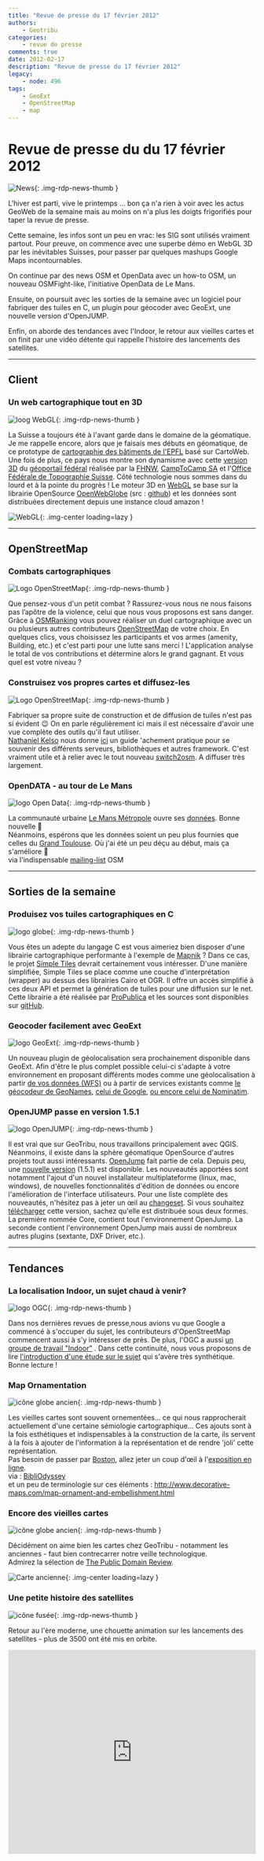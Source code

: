 ```yaml
---
title: "Revue de presse du 17 février 2012"
authors:
    - Geotribu
categories:
    - revue de presse
comments: true
date: 2012-02-17
description: "Revue de presse du 17 février 2012"
legacy:
    - node: 496
tags:
    - GeoExt
    - OpenStreetMap
    - map
---
```


# Revue de presse du du 17 février 2012

![News](https://cdn.geotribu.fr/img/internal/icons-rdp-news/news.png "Icône news générique"){: .img-rdp-news-thumb }

L'hiver est parti, vive le printemps ... bon ça n'a rien à voir avec les actus GeoWeb de la semaine mais au moins on n'a plus les doigts frigorifiés pour taper la revue de presse.  

Cette semaine, les infos sont un peu en vrac: les SIG sont utilisés vraiment partout. Pour preuve, on commence avec une superbe démo en WebGL 3D par les inévitables Suisses, pour passer par quelques mashups Google Maps incontournables.

On continue par des news OSM et OpenData avec un how-to OSM, un nouveau OSMFight-like, l'initiative OpenData de Le Mans.

Ensuite, on poursuit avec les sorties de la semaine avec un logiciel pour fabriquer des tuiles en C, un plugin pour géocoder avec GeoExt, une nouvelle version d'OpenJUMP.

Enfin, on aborde des tendances avec l'Indoor, le retour aux vieilles cartes et on finit par une vidéo détente qui rappelle l'histoire des lancements des satellites.

----

## Client

### Un web cartographique tout en 3D

![loog WebGL](https://cdn.geotribu.fr/img/logos-icones/logiciels_librairies/webgl.png "logo WebGL"){: .img-rdp-news-thumb }

La Suisse a toujours été à l'avant garde dans le domaine de la géomatique. Je me rappelle encore, alors que je faisais mes débuts en géomatique, de ce prototype de [cartographie des bâtiments de l'EPFL](http://plan.epfl.ch/) basé sur CartoWeb. Une fois de plus, ce pays nous montre son dynamisme avec cette [version 3D](http://swiss3d.openwebglobe.org/) du [géoportail fédéral](http://www.geo.admin.ch/) réalisée par la [FHNW](http://www.fhnw.ch/habg/ivgi), [CampToCamp SA](http://www.camptocamp.com/) et l'[Office Fédérale de Topographie Suisse](http://www.swisstopo.admin.ch/internet/swisstopo/fr/home.html). Côté technologie nous sommes dans du lourd et à la pointe du progrès ! Le moteur 3D en [WebGL](https://fr.wikipedia.org/wiki/WebGL) se base sur la librairie OpenSource [OpenWebGlobe](http://wiki.openwebglobe.org/doku.php?id=start) (src : [github](https://github.com/OpenWebGlobe)) et les données sont distribuées directement depuis une instance cloud amazon !

![WebGL](https://cdn.geotribu.fr/img/articles-blog-rdp/divers/webgl_demo.png "WebGL"){: .img-center loading=lazy }

----

## OpenStreetMap

### Combats cartographiques

![Logo OpenStreetMap](https://cdn.geotribu.fr/img/logos-icones/OpenStreetMap/Openstreetmap.png "logo OpenStreetMap"){: .img-rdp-news-thumb }

Que pensez-vous d'un petit combat ? Rassurez-vous nous ne nous faisons pas l’apôtre de la violence, celui que nous vous proposons est sans danger. Grâce à [OSMRanking](http://osmranking.altogetherlost.com/) vous pouvez réaliser un duel cartographique avec un ou plusieurs autres contributeurs [OpenStreetMap](https://www.openstreetmap.org/) de votre choix. En quelques clics, vous choisissez les participants et vos armes (amenity, Building, etc.) et c'est parti pour une lutte sans merci ! L'application analyse le total de vos contributions et détermine alors le grand gagnant. Et vous quel est votre niveau ?

### Construisez vos propres cartes et diffusez-les

![Logo OpenStreetMap](https://cdn.geotribu.fr/img/logos-icones/OpenStreetMap/Openstreetmap.png "logo OpenStreetMap"){: .img-rdp-news-thumb }

Fabriquer sa propre suite de construction et de diffusion de tuiles n'est pas si évident :wink: On en parle régulièrement ici mais il est nécessaire d'avoir une vue complète des outils qu'il faut utiliser.  
[Nathaniel Kelso](http://kelso.it/blog/) nous donne [ici](https://github.com/nvkelso/geo-how-to/wiki) un guide 'achement pratique pour se souvenir des différents serveurs, bibliothèques et autres framework. C'est vraiment utile et à relier avec le tout nouveau [switch2osm](http://switch2osm.org/). A diffuser très largement.

### OpenDATA - au tour de Le Mans

![logo Open Data](https://cdn.geotribu.fr/img/logos-icones/divers/opendata.jpg "logo Open Data"){: .img-rdp-news-thumb }

La communauté urbaine [Le Mans Métropole](http://www.lemans.fr/) ouvre ses [données](http://www.lemainelibre.fr/actualite/le-virage-numerique-du-mans-08-02-2012-28761). Bonne nouvelle :slightly_smiling_face:  
Néanmoins, espérons que les données soient un peu plus fournies que celles du [Grand Toulouse](http://data.grandtoulouse.fr/). Où j'ai été un peu déçu au début, mais ça s'améliore :slightly_smiling_face:  
via l'indispensable [mailing-list](http://lists.openstreetmap.org/pipermail/talk-fr/2012-February/040322.html) OSM

----

## Sorties de la semaine

### Produisez vos tuiles cartographiques en C

![logo globe](https://cdn.geotribu.fr/img/internal/icons-rdp-news/world.png "Icône de globe"){: .img-rdp-news-thumb }

Vous êtes un adepte du langage C est vous aimeriez bien disposer d'une librairie cartographique performante à l'exemple de [Mapnik](http://mapnik.org/) ? Dans ce cas, le projet [Simple Tiles](http://propublica.github.com/simple-tiles/) devrait certainement vous intéresser. D'une manière simplifiée, Simple Tiles se place comme une couche d'interprétation (wrapper) au dessus des librairies Cairo et OGR. Il offre un accès simplifié à ces deux API et permet la génération de tuiles pour une diffusion sur le net. Cette librairie a été réalisée par [ProPublica](http://www.propublica.org/) et les sources sont disponibles sur [gitHub](https://github.com/propublica/simple-tiles).

### Geocoder facilement avec GeoExt

![logo GeoExt](https://cdn.geotribu.fr/img/logos-icones/logiciels_librairies/geoext.png "logo GeoExt"){: .img-rdp-news-thumb }

Un nouveau plugin de géolocalisation sera prochainement disponible dans GeoExt. Afin d'être le plus complet possible celui-ci s'adapte à votre environnement en proposant différents modes comme une géolocalisation à partir [de vos données (WFS)](http://dev.geoext.org/trunk/geoext/examples/geocoder-wfs.html) ou à partir de services existants comme [le géocodeur de GeoNames](http://dev.geoext.org/trunk/geoext/examples/geocoder-geonames.html), [celui de Google](http://dev.geoext.org/trunk/geoext/examples/geocoder-google.html), [ou encore celui de Nominatim](http://dev.geoext.org/trunk/geoext/examples/geocoder.html).

### OpenJUMP passe en version 1.5.1

![logo OpenJUMP](https://cdn.geotribu.fr/img/logos-icones/logiciels_librairies/openjump.png "logo OpenJUMP"){: .img-rdp-news-thumb }

Il est vrai que sur GeoTribu, nous travaillons principalement avec QGIS. Néanmoins, il existe dans la sphère géomatique OpenSource d'autres projets tout aussi intéressants. [OpenJump](http://www.openjump.org/) fait partie de cela. Depuis peu, une [nouvelle version](http://sourceforge.net/projects/jump-pilot/files/OpenJUMP/1.5.1/) (1.5.1) est disponible. Les nouveautés apportées sont notamment l'ajout d'un nouvel installateur multiplateforme (linux, mac, windows), de nouvelles fonctionnalités d'édition de données ou encore l'amélioration de l'interface utilisateurs. Pour une liste complète des nouveautés, n'hésitez pas à jeter un œil au [changeset](http://jump-pilot.svn.sourceforge.net/viewvc/jump-pilot/core/trunk/Changes.txt?revision=2721&view=markup). Si vous souhaitez [télécharger](http://sourceforge.net/projects/jump-pilot/files/OpenJUMP/1.5.1/) cette version, sachez qu'elle est distribuée sous deux formes. La première nommée Core, contient tout l'environnement OpenJump. La seconde contient l'environnement OpenJump mais aussi de nombreux autres plugins (sextante, DXF Driver, etc.).

----

## Tendances

### La localisation Indoor, un sujet chaud à venir?

![logo OGC](https://cdn.geotribu.fr/img/logos-icones/entreprises_association/ogc.png "logo OGC"){: .img-rdp-news-thumb }

Dans nos dernières revues de presse,nous avions vu que Google a commencé à s'occuper du sujet, les contributeurs d'OpenStreetMap commencent aussi à s'y intéresser de près. De plus, l'OGC a aussi [un groupe de travail "Indoor"](http://www.ogcnetwork.net/indoorlocation) . Dans cette continuité, nous vous proposons de lire [l'introduction d'une étude sur le sujet](http://stack.nil.com/ipcorner/IndoorLocationBasedServices/#chapter1) qui s'avère très synthétique. Bonne lecture !

### Map Ornamentation

![icône globe ancien](https://cdn.geotribu.fr/img/internal/icons-rdp-news/ancien.png "icône globe ancien"){: .img-rdp-news-thumb }

Les vieilles cartes sont souvent ornementées... ce qui nous rapprocherait actuellement d'une certaine sémiologie cartographique... Ces ajouts sont à la fois esthétiques et indispensables à la construction de la carte, ils servent à la fois à ajouter de l'information à la représentation et de rendre 'joli' cette représentation.  
Pas besoin de passer par [Boston](https://www.openstreetmap.org/?lat=42.3604488372803&lon=-71.059741973877&zoom=13), allez jeter un coup d'œil à l'[exposition en ligne](http://www.hcl.harvard.edu/libraries/maps/exhibits/baroque/).  
via : [BibliOdyssey](http://bibliodyssey.blogspot.com/2012/02/map-ornamentation.html)  
et un peu de terminologie sur ces éléments : <http://www.decorative-maps.com/map-ornament-and-embellishment.html>

### Encore des vieilles cartes

![icône globe ancien](https://cdn.geotribu.fr/img/internal/icons-rdp-news/ancien.png "icône globe ancien"){: .img-rdp-news-thumb }

Décidément on aime bien les cartes chez GeoTribu - notamment les anciennes - faut bien contrecarrer notre veille technologique.  
Admirez la sélection de [The Public Domain Review](http://publicdomainreview.org/2011/09/22/maps-from-geographicus/).

![Carte ancienne](https://cdn.geotribu.fr/img/articles-blog-rdp/capture-ecran/reupload/carte_planisphere_1853_Kaei_6_ChikyuBankokuHozu-nakajima.jpg "Carte ancienne"){: .img-center loading=lazy }

### Une petite histoire des satellites

![icône fusée](https://cdn.geotribu.fr/img/logos-icones/divers/rocket.png "icône fusée"){: .img-rdp-news-thumb }

Retour au l'ère moderne, une chouette animation sur les lancements des satellites - plus de 3500 ont été mis en orbite.

<iframe title="vimeo-player" src="https://player.vimeo.com/video/33014648?h=8f0ee7c49f" width="100%" height="415" frameborder="0" allowfullscreen></iframe>

